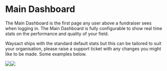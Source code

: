 # Main Dashboard

The Main Dashboard is the first page any user above a fundraiser sees
when logging in. The Main Dashboard is fully configurable to show real
time stats on the performance and quality of your field. 

Waysact ships with the standard default stats but this can be tailored
to suit your organisation, please raise a support ticket with any
changes you might like to be made. Some examples below.

![](https://waysact.zendesk.com/hc/en-us/article_attachments/200869474/Admin_Dashboard___Waysact_2.png)![](https://waysact.zendesk.com/hc/en-us/article_attachments/200869494/Untitled.png)
